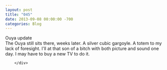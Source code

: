 ```yaml
---
layout: post
title: "045"
date: 2013-09-08 00:00:00 -700
categories: Blog
---
```


<div class="blog-content">
				<div class="paragraph">Ouya update <br>The Ouya still sits there, weeks later. A silver cubic gargoyle. A totem to my lack of foresight. I'll at that son of a bitch with both picture and sound one day. I may have to buy a new TV to do it. </div>

		</div>
        